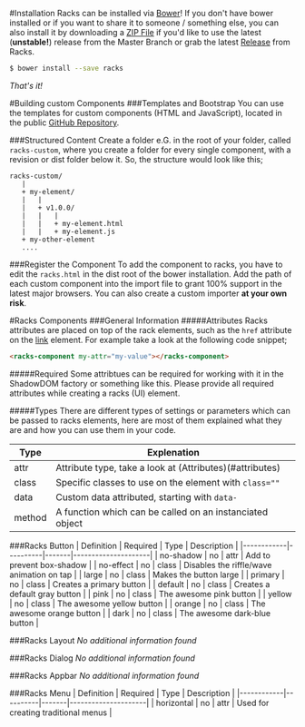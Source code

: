 #Installation
Racks can be installed via [Bower](https://bower.io/)! If you don't have bower installed
or if you want to share it to someone / something else, you can also install it by
downloading a [ZIP File](https://github.com/janbiasi/racks/archive/master.zip) if
you'd like to use the latest (**unstable!**) release from the Master Branch or grab
the latest [Release](https://github.com/janbiasi/racks/releases) from Racks.

```sh
$ bower install --save racks
```

*That's it!*

#Building custom Components
###Templates and Bootstrap
You can use the templates for custom components (HTML and JavaScript), located in
the public [GitHub Repository](https://github.com/janbiasi/racks/tree/master/templates).

###Structured Content
Create a folder e.G. in the root of your folder, called <code>racks-custom</code>,
where you create a folder for every single component, with a revision or dist
folder below it. So, the structure would look like this;

```
racks-custom/
   |
   + my-element/
   |   |
   |   + v1.0.0/
   |   |   |
   |   |   + my-element.html
   |   |   + my-element.js
   + my-other-element
   ....
```

###Register the Component
To add the component to racks, you have to edit the <code>racks.html</code> in
the dist root of the bower installation. Add the path of each custom component
into the import file to grant 100% support in the latest major browsers. You can
also create a custom importer **at your own risk**.

#Racks Components
###General Information
#####Attributes
Racks attributes are placed on top of the rack elements, such as the <code>href</code> attribute on the [link](#this-was-an-attr) element. For example take a look at the following code snippet;
```html
<racks-component my-attr="my-value"></racks-component>
```
#####Required
Some attribtues can be required for working with it in the ShadowDOM factory or
something like this. Please provide all required attributes while creating a
racks (UI) element.

#####Types
There are different types of settings or parameters which can be passed to racks elements, here are most of them explained what they are and how you can use them in your code.

| Type    | Explenation                                  |
|---------|----------------------------------------------|
| attr    | Attribute type, take a look at (Attributes)(#attributes) |
| class   | Specific classes to use on the element with <code>class=""</code>|
| data    | Custom data attributed, starting with <code>data-</code> |
| method  | A function which can be called on an instanciated object |



###Racks Button
| Definition | Required | Type  | Description         |
|------------|----------|-------|---------------------|
| no-shadow  | no       | attr  | Add to prevent box-shadow |
| no-effect  | no       | class | Disables the riffle/wave animation on tap |
| large      | no       | class | Makes the button large |
| primary    | no       | class | Creates a primary button |
| default    | no       | class | Creates a default gray button |
| pink       | no       | class | The awesome pink button |
| yellow     | no       | class | The awesome yellow button |
| orange     | no       | class | The awesome orange button |
| dark       | no       | class | The awesome dark-blue button |

###Racks Layout
*No additional information found*

###Racks Dialog
*No additional information found*

###Racks Appbar
*No additional information found*

###Racks Menu
| Definition | Required | Type  | Description         |
|------------|----------|-------|---------------------|
| horizontal | no       | attr  | Used for creating traditional menus |
